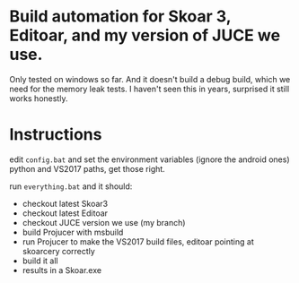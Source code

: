 Build automation for Skoar 3, Editoar, and my version of JUCE we use.
================

Only tested on windows so far. And it doesn't build a debug build, which we need for the memory leak tests. I haven't seen this in years, surprised it still works honestly.

Instructions
============

edit `config.bat` and set the environment variables (ignore the android ones) python and VS2017 paths, get those right.

run `everything.bat` and it should:
  - checkout latest Skoar3
  - checkout latest Editoar
  - checkout JUCE version we use (my branch)
  - build Projucer with msbuild
  - run Projucer to make the VS2017 build files, editoar pointing at skoarcery correctly
  - build it all
  - results in a Skoar.exe
